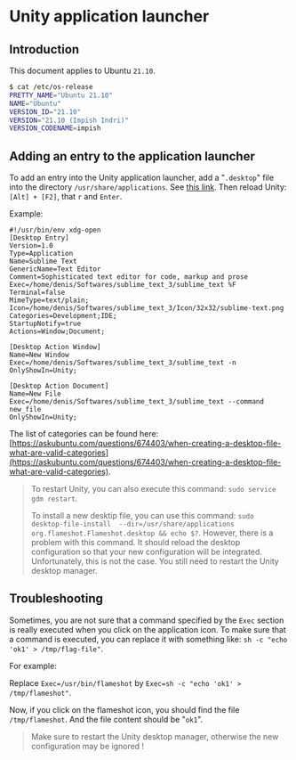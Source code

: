# Unity application launcher

## Introduction

This document applies to Ubuntu `21.10`.

```bash
$ cat /etc/os-release
PRETTY_NAME="Ubuntu 21.10"
NAME="Ubuntu"
VERSION_ID="21.10"
VERSION="21.10 (Impish Indri)"
VERSION_CODENAME=impish
```

## Adding an entry to the application launcher

To add an entry into the Unity application launcher, add a "`.desktop`" file into the directory `/usr/share/applications`. See [this link](https://help.ubuntu.com/community/UnityLaunchersAndDesktopFiles). Then reload Unity: `[Alt] + [F2]`, that `r` and `Enter`.

Example:

    #!/usr/bin/env xdg-open
    [Desktop Entry]
    Version=1.0
    Type=Application
    Name=Sublime Text
    GenericName=Text Editor
    Comment=Sophisticated text editor for code, markup and prose
    Exec=/home/denis/Softwares/sublime_text_3/sublime_text %F
    Terminal=false
    MimeType=text/plain;
    Icon=/home/denis/Softwares/sublime_text_3/Icon/32x32/sublime-text.png
    Categories=Development;IDE;
    StartupNotify=true
    Actions=Window;Document;

    [Desktop Action Window]
    Name=New Window
    Exec=/home/denis/Softwares/sublime_text_3/sublime_text -n
    OnlyShowIn=Unity;

    [Desktop Action Document]
    Name=New File
    Exec=/home/denis/Softwares/sublime_text_3/sublime_text --command new_file
    OnlyShowIn=Unity;

The list of categories can be found here: [https://askubuntu.com/questions/674403/when-creating-a-desktop-file-what-are-valid-categories](https://askubuntu.com/questions/674403/when-creating-a-desktop-file-what-are-valid-categories).

> To restart Unity, you can also execute this command: `sudo service gdm restart`.
>
> To install a new desktip file, you can use this command: `sudo desktop-file-install  --dir=/usr/share/applications org.flameshot.Flameshot.desktop && echo $?`. However, there is a problem with this command. It should reload the desktop configuration so that your new configuration will be integrated. Unfortunately, this is not the case. You still need to restart the Unity desktop manager.

## Troubleshooting

Sometimes, you are not sure that a command specified by the `Exec` section is really executed when you click on the application icon. To make sure that a command is executed, you can replace it with something like: `sh -c "echo 'ok1' > /tmp/flag-file"`.

For example:

Replace `Exec=/usr/bin/flameshot` by `Exec=sh -c "echo 'ok1' > /tmp/flameshot"`.

Now, if you click on the flameshot icon, you should find the file `/tmp/flameshot`. And the file content should be "`ok1`".

> Make sure to restart the Unity desktop manager, otherwise the new configuration may be ignored !